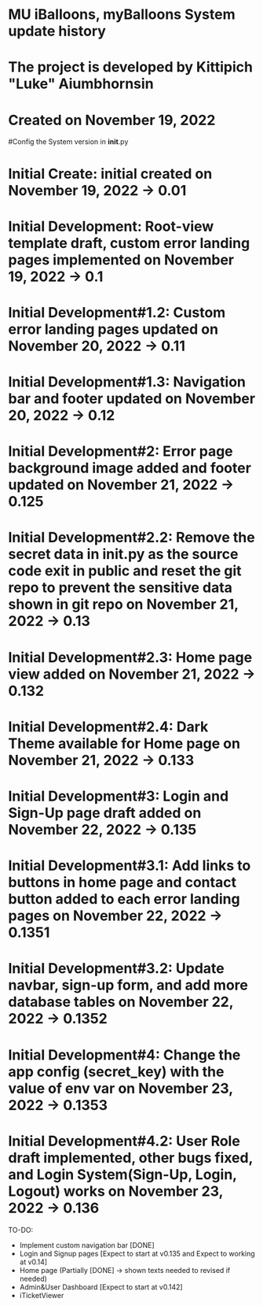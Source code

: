 # MU iBalloons, myBalloons System update history

# The project is developed by Kittipich "Luke" Aiumbhornsin

# Created on November 19, 2022

#Config the System version in **init**.py

# Initial Create: initial created on November 19, 2022 -> 0.01

# Initial Development: Root-view template draft, custom error landing pages implemented on November 19, 2022 -> 0.1

# Initial Development#1.2: Custom error landing pages updated on November 20, 2022 -> 0.11

# Initial Development#1.3: Navigation bar and footer updated on November 20, 2022 -> 0.12

# Initial Development#2: Error page background image added and footer updated on November 21, 2022 -> 0.125

# Initial Development#2.2: Remove the secret data in **init**.py as the source code exit in public and reset the git repo to prevent the sensitive data shown in git repo on November 21, 2022 -> 0.13

# Initial Development#2.3: Home page view added on November 21, 2022 -> 0.132

# Initial Development#2.4: Dark Theme available for Home page on November 21, 2022 -> 0.133

# Initial Development#3: Login and Sign-Up page draft added on November 22, 2022 -> 0.135

# Initial Development#3.1: Add links to buttons in home page and contact button added to each error landing pages on November 22, 2022 -> 0.1351

# Initial Development#3.2: Update navbar, sign-up form, and add more database tables on November 22, 2022 -> 0.1352

# Initial Development#4: Change the app config (secret_key) with the value of env var on November 23, 2022 -> 0.1353

# Initial Development#4.2: User Role draft implemented, other bugs fixed, and Login System(Sign-Up, Login, Logout) works on November 23, 2022 -> 0.136

TO-DO:

- Implement custom navigation bar [DONE]
- Login and Signup pages [Expect to start at v0.135 and Expect to working at v0.14]
- Home page (Partially [DONE] -> shown texts needed to revised if needed)
- Admin&User Dashboard [Expect to start at v0.142]
- iTicketViewer
